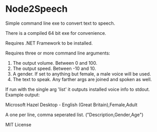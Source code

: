 # Node2Speech
Simple command line exe to convert text to speech.

There is a compiled 64 bit exe for convenience.

Requires .NET Framework to be installed.

Requires three or more command line arguments:

1. The output volume. Between 0 and 100.
2. The output speed. Between -10 and 10.
3. A gender. If set to anything but female, a male voice will be used.
3. The text to speak. Any farther args are joined and spoken as well.

If run with the single arg 'list' it outputs installed voice info to stdout. Example output:

Microsoft Hazel Desktop - English (Great Britain),Female,Adult

A one per line, comma seperated list. ("Description,Gender,Age")

MIT License
